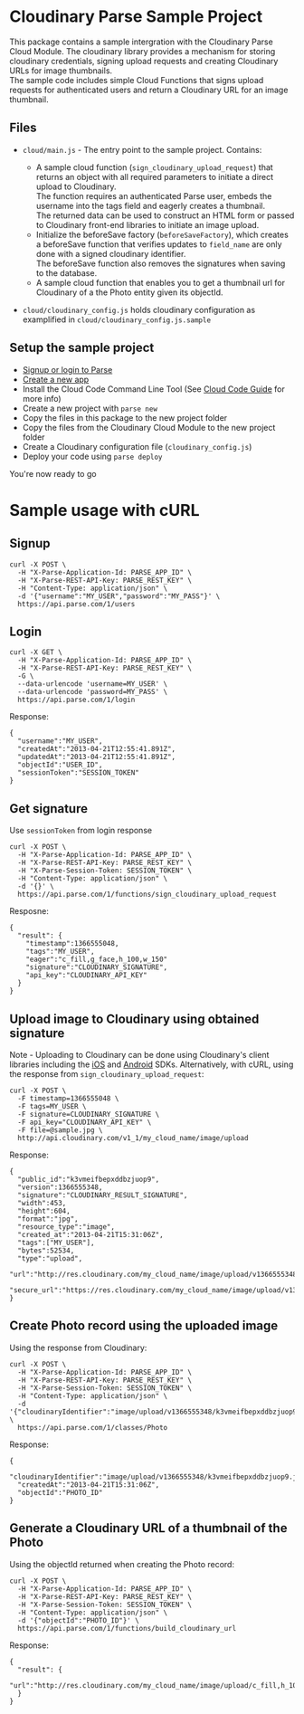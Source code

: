 # Cloudinary Parse Sample Project
This package contains a sample intergration with the Cloudinary Parse Cloud Module.
The cloudinary library provides a mechanism for storing cloudinary credentials, signing upload requests and creating Cloudinary URLs for image thumbnails.   
The sample code includes simple Cloud Functions that signs upload requests for authenticated users and return a Cloudinary URL for an image thumbnail.

## Files

* `cloud/main.js` - The entry point to the sample project. Contains:
   * A sample cloud function (`sign_cloudinary_upload_request`) that returns an object with all required parameters to initiate a direct upload to Cloudinary.   
     The function requires an authenticated Parse user, embeds the username into the tags field and eagerly creates a thumbnail.   
     The returned data can be used to construct an HTML form or passed to Cloudinary front-end libraries to initiate an image upload.
   * Initialize the beforeSave factory (`beforeSaveFactory`), which creates a beforeSave function that verifies updates to `field_name` are only done with a signed cloudinary identifier.   
     The beforeSave function also removes the signatures when saving to the database.
   * A sample cloud function that enables you to get a thumbnail url for Cloudinary of a the Photo entity given its objectId.  

* `cloud/cloudinary_config.js` holds cloudinary configuration as examplified in `cloud/cloudinary_config.js.sample`

## Setup the sample project

* [Signup or login to Parse](https://parse.com/#signup)
* [Create a new app](https://parse.com/apps/new)
* Install the Cloud Code Command Line Tool (See [Cloud Code Guide](https://parse.com/docs/cloud_code_guide#started) for more info)
* Create a new project with `parse new`
* Copy the files in this package to the new project folder
* Copy the files from the Cloudinary Cloud Module to the new project folder
* Create a Cloudinary configuration file (`cloudinary_config.js`)
* Deploy your code using `parse deploy`

You're now ready to go

# Sample usage with cURL
## Signup

    curl -X POST \
      -H "X-Parse-Application-Id: PARSE_APP_ID" \
      -H "X-Parse-REST-API-Key: PARSE_REST_KEY" \
      -H "Content-Type: application/json" \
      -d '{"username":"MY_USER","password":"MY_PASS"}' \
      https://api.parse.com/1/users

## Login

    curl -X GET \
      -H "X-Parse-Application-Id: PARSE_APP_ID" \
      -H "X-Parse-REST-API-Key: PARSE_REST_KEY" \
      -G \
      --data-urlencode 'username=MY_USER' \
      --data-urlencode 'password=MY_PASS' \
      https://api.parse.com/1/login

Response:

    {
      "username":"MY_USER",
      "createdAt":"2013-04-21T12:55:41.891Z",
      "updatedAt":"2013-04-21T12:55:41.891Z",
      "objectId":"USER_ID",
      "sessionToken":"SESSION_TOKEN"
    }


## Get signature

Use `sessionToken` from login response

    curl -X POST \
      -H "X-Parse-Application-Id: PARSE_APP_ID" \
      -H "X-Parse-REST-API-Key: PARSE_REST_KEY" \
      -H "X-Parse-Session-Token: SESSION_TOKEN" \
      -H "Content-Type: application/json" \
      -d '{}' \
      https://api.parse.com/1/functions/sign_cloudinary_upload_request

Resposne:

    {
      "result": {
        "timestamp":1366555048,
        "tags":"MY_USER",
        "eager":"c_fill,g_face,h_100,w_150"
        "signature":"CLOUDINARY_SIGNATURE",
        "api_key":"CLOUDINARY_API_KEY"
      }
    }

## Upload image to Cloudinary using obtained signature

Note - Uploading to Cloudinary can be done using Cloudinary's client libraries including the 
[iOS](https://github.com/cloudinary/cloudinary_ios) and [Android](https://github.com/cloudinary/cloudinary_android) SDKs.
Alternatively, with cURL, using the response from `sign_cloudinary_upload_request`:

    curl -X POST \
      -F timestamp=1366555048 \
      -F tags=MY_USER \
      -F signature=CLOUDINARY_SIGNATURE \
      -F api_key="CLOUDINARY_API_KEY" \
      -F file=@sample.jpg \
      http://api.cloudinary.com/v1_1/my_cloud_name/image/upload

Response:

    {
      "public_id":"k3vmeifbepxddbzjuop9",
      "version":1366555348,
      "signature":"CLOUDINARY_RESULT_SIGNATURE",
      "width":453,
      "height":604,
      "format":"jpg",
      "resource_type":"image",
      "created_at":"2013-04-21T15:31:06Z",
      "tags":["MY_USER"],
      "bytes":52534,
      "type":"upload",
      "url":"http://res.cloudinary.com/my_cloud_name/image/upload/v1366555348/k3vmeifbepxddbzjuop9.jpg",
      "secure_url":"https://res.cloudinary.com/my_cloud_name/image/upload/v1366555348/k3vmeifbepxddbzjuop9.jpg"
    }

## Create Photo record using the uploaded image

Using the response from Cloudinary:

    curl -X POST \
      -H "X-Parse-Application-Id: PARSE_APP_ID" \
      -H "X-Parse-REST-API-Key: PARSE_REST_KEY" \
      -H "X-Parse-Session-Token: SESSION_TOKEN" \
      -H "Content-Type: application/json" \
      -d '{"cloudinaryIdentifier":"image/upload/v1366555348/k3vmeifbepxddbzjuop9.jpg#CLOUDINARY_RESULT_SIGNATURE"}' \
      https://api.parse.com/1/classes/Photo

Response:

    {
      "cloudinaryIdentifier":"image/upload/v1366555348/k3vmeifbepxddbzjuop9.jpg",
      "createdAt":"2013-04-21T15:31:06Z",
      "objectId":"PHOTO_ID"
    }

## Generate a Cloudinary URL of a thumbnail of the Photo

Using the objectId returned when creating the Photo record:

    curl -X POST \
      -H "X-Parse-Application-Id: PARSE_APP_ID" \
      -H "X-Parse-REST-API-Key: PARSE_REST_KEY" \
      -H "X-Parse-Session-Token: SESSION_TOKEN" \
      -H "Content-Type: application/json" \
      -d '{"objectId":"PHOTO_ID"}' \
      https://api.parse.com/1/functions/build_cloudinary_url

Response:
    
    {
      "result": {
        "url":"http://res.cloudinary.com/my_cloud_name/image/upload/c_fill,h_100,w_150/v1/image/upload/v1366555348/k3vmeifbepxddbzjuop9.jpg"
      }
    }
